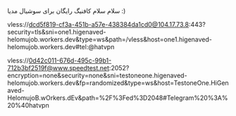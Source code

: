 سلام سلام 
کافنیگ رایگان برای سوشیال مدیا :)



vless://dcd5f819-cf3a-451b-a57e-438384da1cd0@104.17.73.8:443?security=tls&sni=one1.higenaved-helomujob.workers.dev&type=ws&path=/vless&host=one1.higenaved-helomujob.workers.dev#tel:@hatvpn

vless://0d42c011-676d-495c-99b1-712b3bf2519f@www.speedtest.net:2052?encryption=none&security=none&sni=testoneone.higenaved-helomujob.workers.dev&fp=randomized&type=ws&host=TestoneOne.HiGenaved-HelomujoB.wOrkers.dEv&path=%2F%3Fed%3D2048#Telegram%20%3A%20%40hatvpn
